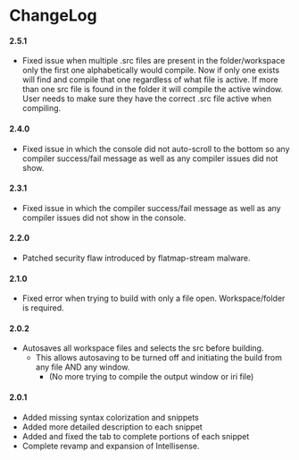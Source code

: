 ChangeLog
=========

#### 2.5.1

-   Fixed issue when multiple .src files are present in the
    folder/workspace only the first one alphabetically would compile.
    Now if only one exists will find and compile that one regardless of
    what file is active. If more than one src file is found in the
    folder it will compile the active window. User needs to make sure
    they have the correct .src file active when compiling.

#### 2.4.0

-   Fixed issue in which the console did not auto-scroll to the bottom
    so any compiler success/fail message as well as any compiler issues
    did not show.

#### 2.3.1

-   Fixed issue in which the compiler success/fail message as well as
    any compiler issues did not show in the console.

#### 2.2.0

-   Patched security flaw introduced by flatmap-stream malware.

#### 2.1.0

-   Fixed error when trying to build with only a file open.
    Workspace/folder is required.

#### 2.0.2

-   Autosaves all workspace files and selects the src before building.
    -   This allows autosaving to be turned off and initiating the build
        from any file AND any window.
        -   (No more trying to compile the output window or iri file)

#### 2.0.1

-   Added missing syntax colorization and snippets
-   Added more detailed description to each snippet
-   Added and fixed the tab to complete portions of each snippet
-   Complete revamp and expansion of Intellisense.

